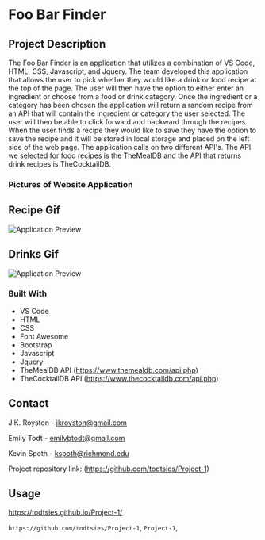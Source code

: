 # Foo Bar Finder

## Project Description

The Foo Bar Finder is an application that utilizes a combination of VS Code, HTML, CSS, Javascript, and Jquery. The team developed this application that allows the user to pick whether they would like a drink or food recipe at the top of the page. The user will then have the option to either enter an ingredient or choose from a food or drink category. Once the ingredient or a category has been chosen the application will return a random recipe from an API that will contain the ingredient or category the user selected. The user will then be able to click forward and backward through the recipes. When the user finds a recipe they would like to save they have the option to save the recipe and it will be stored in local storage and placed on the left side of the web page. The application calls on two different API's. The API we selected for food recipes is the TheMealDB and the API that returns drink recipes is TheCocktailDB.

### Pictures of Website Application

## Recipe Gif

![Application Preview](assets/Images/recipe-side-demo.gif)

## Drinks Gif

![Application Preview](assets/Images/drink-side-demo.gif)

### Built With

- VS Code
- HTML
- CSS
- Font Awesome
- Bootstrap
- Javascript
- Jquery
- TheMealDB API (https://www.themealdb.com/api.php)
- TheCocktailDB API (https://www.thecocktaildb.com/api.php)

<!-- CONTACT -->

## Contact

J.K. Royston - jkroyston@gmail.com

Emily Todt - emilybtodt@gmail.com

Kevin Spoth - kspoth@richmond.edu

Project repository link: (https://github.com/todtsies/Project-1)

## Usage

https://todtsies.github.io/Project-1/

`https://github.com/todtsies/Project-1`, `Project-1`,
